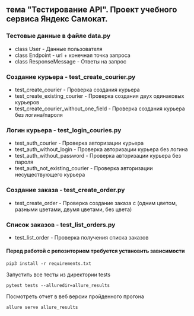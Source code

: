 ## тема "Тестирование API". Проект учебного сервиса Яндекс Самокат.

### Тестовые данные в файле data.py
- class User - Данные пользователя
- class Endpoint - url + конечная точка запроса
- class ResponseMessage - Ответы на запрос

### Создание курьера - test_create_courier.py
- test_create_courier - Проверка создания курьера
- test_create_existing_courier - Проверка создания двух одинаковых курьеров
- test_create_courier_without_one_field - Проверка создания курьера без логина/пароля

### Логин курьера - test_login_couries.py
- test_auth_courier - Проверка авторизации курьера
- test_auth_without_login - Проверка авторизации курьера без логина
- test_auth_without_password - Проверка авторизации курьера без пароля
- test_auth_not_existing_courier - Проверка авторизации несуществующего курьера
### Создание заказа - test_create_order.py
- test_create_order - Проверка создание заказа с (одним цветом, разными цветами, двумя цветами, без цвета) 
### Список заказов - test_list_orders.py
- test_list_order - Проверка получения списка заказов


#### Перед работой с репозиторием требуется установить зависимости 
``` shell
pip3 install -r requirements.txt
```
Запустить все тесты из директории tests
```shell
pytest tests --alluredir=allure_results
```
Посмотреть отчет в веб версии пройденного прогона
``` shell
allure serve allure_results
```